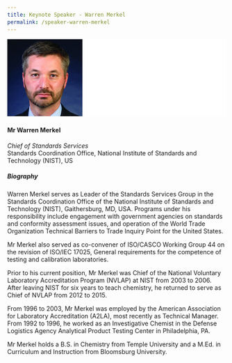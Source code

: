 ```yaml
---
title: Keynote Speaker - Warren Merkel
permalink: /speaker-warren-merkel
---
```

![Warren Merkel](/images/speakers/Merkel-Warren.jpg)

#### **Mr Warren Merkel**

*Chief of Standards Services*  
Standards Coordination Office, National Institute of Standards and Technology (NIST), US

##### **Biography**

Warren Merkel serves as Leader of the Standards Services Group in the Standards Coordination Office of the National Institute of Standards and Technology (NIST), Gaithersburg, MD, USA. Programs under his responsibility include engagement with government agencies on standards and conformity assessment issues, and operation of the World Trade Organization Technical Barriers to Trade Inquiry Point for the United States. 

Mr Merkel also served as co-convener of ISO/CASCO Working Group 44 on the revision of ISO/IEC 17025, General requirements for the competence of testing and calibration laboratories.

Prior to his current position, Mr Merkel was Chief of the National Voluntary Laboratory Accreditation Program (NVLAP) at NIST from 2003 to 2006. After leaving NIST for six years to teach chemistry, he returned to serve as Chief of NVLAP from 2012 to 2015.

From 1996 to 2003, Mr Merkel was employed by the American Association for Laboratory Accreditation (A2LA), most recently as Technical Manager.  From 1992 to 1996, he worked as an Investigative Chemist in the Defense Logistics Agency Analytical Product Testing Center in Philadelphia, PA.

Mr Merkel holds a B.S. in Chemistry from Temple University and a M.Ed. in Curriculum and Instruction from Bloomsburg University.